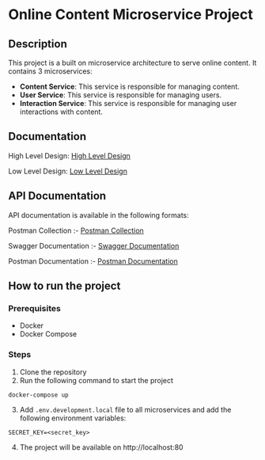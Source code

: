 # Online Content Microservice Project

## Description
This project is a built on microservice architecture to serve online content. It contains 3 microservices:
- **Content Service**: This service is responsible for managing content.
- **User Service**: This service is responsible for managing users.
- **Interaction Service**: This service is responsible for managing user interactions with content.

## Documentation

High Level Design: [High Level Design](./High%20Level%20Design.md)

Low Level Design: [Low Level Design](./Low%20Level%20Design.md)

## API Documentation
API documentation is available in the following formats:

Postman Collection :- [Postman Collection](https://www.postman.com/interstellar-firefly-437250/workspace/micorservice-online-book-app/collection/16239037-da59a8d9-7f34-42f7-9084-ad5079fab0b6?action=share&creator=16239037)

Swagger Documentation :- [Swagger Documentation](https://app.swaggerhub.com/apis-docs/N78844/microservice-book-app/1.0)

Postman Documentation :- [Postman Documentation](https://documenter.getpostman.com/view/16239037/Tz5qZ9QJ)

## How to run the project
### Prerequisites
- Docker
- Docker Compose

### Steps
1. Clone the repository
2. Run the following command to start the project
```bash
docker-compose up
```
3. Add `.env.development.local` file to all microservices and add the following environment variables:
```
SECRET_KEY=<secret_key>
```
4. The project will be available on http://localhost:80
